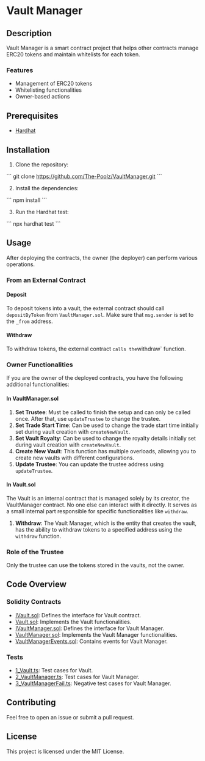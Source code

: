 # Vault Manager

## Description

Vault Manager is a smart contract project that helps other contracts manage ERC20 tokens and maintain whitelists for each token.

### Features

- Management of ERC20 tokens
- Whitelisting functionalities
- Owner-based actions

## Prerequisites

- [Hardhat](https://hardhat.org/getting-started/#overview)

## Installation

1. Clone the repository:

\```
git clone https://github.com/The-Poolz/VaultManager.git
\```

2. Install the dependencies:

\```
npm install
\```

3. Run the Hardhat test:

\```
npx hardhat test
\```

## Usage

After deploying the contracts, the owner (the deployer) can perform various operations.

### From an External Contract

#### Deposit

To deposit tokens into a vault, the external contract should call `depositByToken` from `VaultManager.sol`. Make sure that `msg.sender` is set to the `_from` address.

#### Withdraw

To withdraw tokens, the external contract ` calls the `withdraw` function.

### Owner Functionalities

If you are the owner of the deployed contracts, you have the following additional functionalities:

#### In VaultManager.sol

1. **Set Trustee**: Must be called to finish the setup and can only be called once. After that, use `updateTrustee` to change the trustee.
2. **Set Trade Start Time**: Can be used to change the trade start time initially set during vault creation with `createNewVault`.
3. **Set Vault Royalty**: Can be used to change the royalty details initially set during vault creation with `createNewVault`.
4. **Create New Vault**: This function has multiple overloads, allowing you to create new vaults with different configurations.
5. **Update Trustee**: You can update the trustee address using `updateTrustee`.


#### In Vault.sol

The Vault is an internal contract that is managed solely by its creator, the VaultManager contract. No one else can interact with it directly. It serves as a small internal part responsible for specific functionalities like `withdraw`.

1. **Withdraw**: The Vault Manager, which is the entity that creates the vault, has the ability to withdraw tokens to a specified address using the `withdraw` function.


### Role of the Trustee

Only the trustee can use the tokens stored in the vaults, not the owner.

## Code Overview

### Solidity Contracts

- [IVault.sol](./contracts/Vault/IVault.sol): Defines the interface for Vault contract.
- [Vault.sol](./contracts/Vault/Vault.sol): Implements the Vault functionalities.
- [IVaultManager.sol](./contracts/VaultManager/IVaultManager.sol): Defines the interface for Vault Manager.
- [VaultManager.sol](./contracts/VaultManager/VaultManager.sol): Implements the Vault Manager functionalities.
- [VaultManagerEvents.sol](./contracts/VaultManager/VaultManagerEvents.sol): Contains events for Vault Manager.

### Tests

- [1_Vault.ts](./test/1_Vault.ts): Test cases for Vault.
- [2_VaultManager.ts](./test/2_VaultManager.ts): Test cases for Vault Manager.
- [3_VaultManagerFail.ts](./test/3_VaultManagerFail.ts): Negative test cases for Vault Manager.

## Contributing

Feel free to open an issue or submit a pull request.

## License

This project is licensed under the MIT License.
